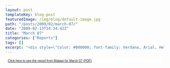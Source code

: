 ```yaml
---
layout: post
templateKey: blog-post
featuredImage: /img/blog/default-image.jpg
path: "/posts/2009/02/march-07/"
date: "2009-02-13T14:34:42Z"
title: "March 07"
categories: ["Reports"]
tags: []
excerpt: "<div style=\"color: #000000; font-family: Verdana, Arial, Helvetica, sans-serif; font-size: 10px; b..."
---
```


<div style="color: #000000; font-family: Verdana, Arial, Helvetica, sans-serif; font-size: 10px; background-image: initial; background-repeat: initial; background-attachment: initial; -webkit-background-clip: initial; -webkit-background-origin: initial; background-color: #ffffff; background-position: initial initial; margin: 8px;">

[Click here to see the report from Malawi for March 07 (PDF)](../../pdfs/reports/Landirani%20Report%20March%202007.pdf)

</div>